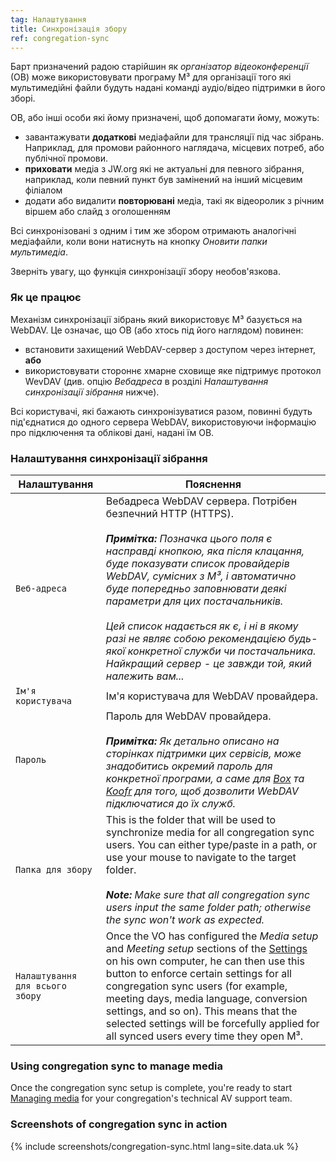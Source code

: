 ```yaml
---
tag: Налаштування
title: Синхронізація збору
ref: congregation-sync
---
```


Барт призначений радою старійшин як *організатор відеоконференції* (ОВ) може використовувати програму M³ для організації того які мультимедійні файли будуть надані команді аудіо/відео підтримки в його зборі.

ОВ, або інші особи які йому призначені, щоб допомагати йому, можуть:

- завантажувати **додаткові** медіафайли для трансляції під час зібрань. Наприклад, для промови районного наглядача, місцевих потреб, або публічної промови.
- **приховати** медіа з JW.org які не актуальні для певного зібрання, наприклад, коли певний пункт був замінений на інший місцевим філіалом
- додати або видалити **повторювані** медіа, такі як відеоролик з річним віршем або слайд з оголошенням

Всі синхронізовані з одним і тим же збором отримають аналогічні медіафайли, коли вони натиснуть на кнопку *Оновити папки мультимедіа*.

Зверніть увагу, що функція синхронізації збору необов'язкова.

### Як це працює

Механізм синхронізації зібрань який використовує M³ базується на WebDAV. Це означає, що ОВ (або хтось під його наглядом) повинен:

- встановити захищений WebDAV-сервер з доступом через інтернет, **або**
- використовувати стороннє хмарне сховище яке підтримує протокол WevDAV (див. опцію *Вебадреса* в розділі *Налаштування синхронізації зібрання* нижче).

Всі користувачі, які бажають синхронізуватися разом, повинні будуть під'єднатися до одного сервера WebDAV, використовуючи інформацію про підключення та облікові дані, надані їм ОВ.

### Налаштування синхронізації зібрання

| Налаштування                    | Пояснення                                                                                                                                                                                                                                                                                                                                                                                                                                                                                                    |
| ------------------------------- | ------------------------------------------------------------------------------------------------------------------------------------------------------------------------------------------------------------------------------------------------------------------------------------------------------------------------------------------------------------------------------------------------------------------------------------------------------------------------------------------------------------ |
| `Веб-адреса`                    | Вебадреса WebDAV сервера. Потрібен безпечний HTTP (HTTPS). <br><br> ***Примітка:** Позначка цього поля є насправді кнопкою, яка після клацання, буде показувати список провайдерів WebDAV, сумісних з M³, і автоматично буде попередньо заповнювати деякі параметри для цих постачальників. <br><br> Цей список надається як є, і ні в якому разі не являє собою рекомендацією будь-якої конкретної служби чи постачальника. Найкращий сервер - це завжди той, який належить вам...* |
| `Ім'я користувача`              | Ім'я користувача для WebDAV провайдера.                                                                                                                                                                                                                                                                                                                                                                                                                                                                      |
| `Пароль`                        | Пароль для WebDAV провайдера. <br><br> ***Примітка:** Як детально описано на сторінках підтримки цих сервісів, може знадобитись окремий пароль для конкретної програми, а саме для [Box](https://support.box.com/hc/en-us/articles/360043696414-WebDAV-with-Box) та [Koofr](https://koofr.eu/help/koofr_with_webdav/how-do-i-connect-a-service-to-koofr-through-webdav/) для того, щоб дозволити WebDAV підключатися до їх служб.*                                                               |
| `Папка для збору`               | This is the folder that will be used to synchronize media for all congregation sync users. You can either type/paste in a path, or use your mouse to navigate to the target folder. <br><br> ***Note:** Make sure that all congregation sync users input the same folder path; otherwise the sync won't work as expected.*                                                                                                                                                                       |
| `Налаштування для всього збору` | Once the VO has configured the *Media setup* and *Meeting setup* sections of the [Settings]({{page.lang}}/#configuration) on his own computer, he can then use this button to enforce certain settings for all congregation sync users (for example, meeting days, media language, conversion settings, and so on). This means that the selected settings will be forcefully applied for all synced users every time they open M³.                                                                           |

### Using congregation sync to manage media

Once the congregation sync setup is complete, you're ready to start [Managing media]({{page.lang}}/#manage-media) for your congregation's technical AV support team.

### Screenshots of congregation sync in action

{% include screenshots/congregation-sync.html lang=site.data.uk %}
